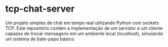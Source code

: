 # tcp-chat-server
 Um projeto simples de chat em tempo real utilizando Python com sockets TCP. Este repositório contém a implementação de um servidor e um cliente capazes de trocar mensagens em um ambiente local (localhost), simulando um sistema de bate-papo básico.
